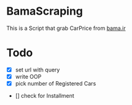 # BamaScraping
This is a Script that grab CarPrice from [bama.ir](https://www.bama.ir)

# Todo
- [x] set url with query
- [x] write OOP
- [x] pick number of Registered Cars 
- [] check for Installment 
